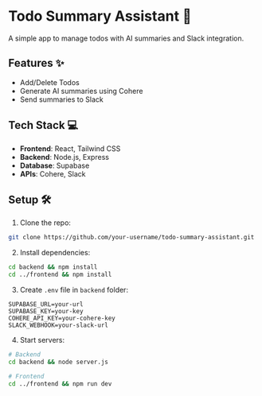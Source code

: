 # Todo Summary Assistant 🚀  
A simple app to manage todos with AI summaries and Slack integration.  

## Features ✨  
- Add/Delete Todos  
- Generate AI summaries using Cohere  
- Send summaries to Slack  

## Tech Stack 💻  
- **Frontend**: React, Tailwind CSS  
- **Backend**: Node.js, Express  
- **Database**: Supabase  
- **APIs**: Cohere, Slack  

## Setup 🛠️  
1. Clone the repo:  
```bash  
git clone https://github.com/your-username/todo-summary-assistant.git  
```  

2. Install dependencies:  
```bash  
cd backend && npm install  
cd ../frontend && npm install  
```  

3. Create `.env` file in `backend` folder:  
```env  
SUPABASE_URL=your-url  
SUPABASE_KEY=your-key  
COHERE_API_KEY=your-cohere-key  
SLACK_WEBHOOK=your-slack-url  
```  

4. Start servers:  
```bash  
# Backend  
cd backend && node server.js  

# Frontend  
cd ../frontend && npm run dev  
```  

